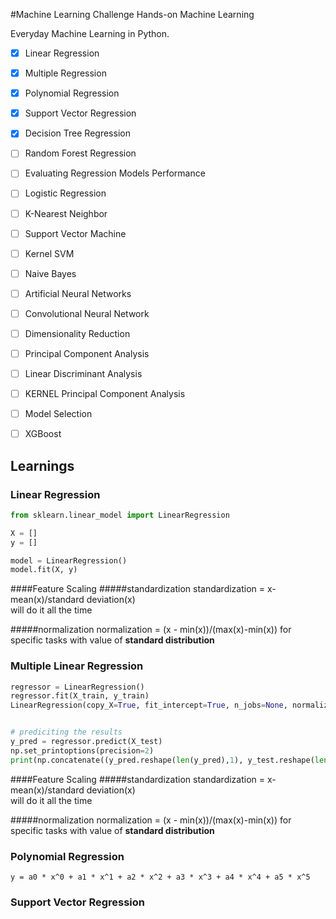 #Machine Learning Challenge
Hands-on Machine Learning

Everyday Machine Learning in Python.

- [x] Linear Regression
- [x] Multiple Regression
- [x] Polynomial Regression
- [x] Support Vector Regression
- [x] Decision Tree Regression
- [ ] Random Forest Regression
- [ ] Evaluating Regression Models Performance
- [ ] Logistic Regression
- [ ] K-Nearest Neighbor
- [ ] Support Vector Machine
- [ ] Kernel SVM
- [ ] Naive Bayes
- [ ] Artificial Neural Networks
- [ ] Convolutional Neural Network
- [ ] Dimensionality Reduction
- [ ] Principal Component Analysis
- [ ] Linear Discriminant Analysis
- [ ] KERNEL Principal Component Analysis
- [ ] Model Selection
- [ ] XGBoost


## Learnings

### Linear Regression
```python
from sklearn.linear_model import LinearRegression

X = []  
y = []  

model = LinearRegression()
model.fit(X, y)
```

####Feature Scaling
#####standardization
 standardization = x-mean(x)/standard deviation(x)  
 will do it all the time


#####normalization
normalization = (x - min(x))/(max(x)-min(x)) 
for specific tasks with value of **standard distribution**



### Multiple Linear Regression
```python
regressor = LinearRegression()
regressor.fit(X_train, y_train)
LinearRegression(copy_X=True, fit_intercept=True, n_jobs=None, normalize=False)


# prediciting the results
y_pred = regressor.predict(X_test)
np.set_printoptions(precision=2)
print(np.concatenate((y_pred.reshape(len(y_pred),1), y_test.reshape(len(y_test),1)),1))
```

####Feature Scaling
#####standardization
 standardization = x-mean(x)/standard deviation(x)  
 will do it all the time


#####normalization
normalization = (x - min(x))/(max(x)-min(x)) 
for specific tasks with value of **standard distribution**



### Polynomial Regression
```
y = a0 * x^0 + a1 * x^1 + a2 * x^2 + a3 * x^3 + a4 * x^4 + a5 * x^5 
```


### Support Vector Regression

